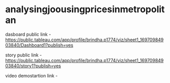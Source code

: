 # analysingjoousingpricesinmetropolitan


dasboard public link - https://public.tableau.com/app/profile/brindha.p1774/viz/sheet1_16970984903840/Dashboard1?publish=yes


story public link - https://public.tableau.com/app/profile/brindha.p1774/viz/sheet1_16970984903840/story1?publish=yes


video demostartion link - 
